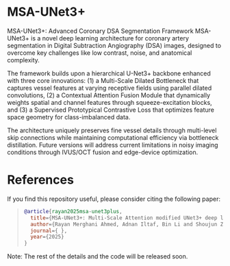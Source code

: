 # MSA-UNet3+
MSA-UNet3+: Advanced Coronary DSA Segmentation Framework
MSA-UNet3+ is a novel deep learning architecture for coronary artery segmentation in Digital Subtraction Angiography (DSA) images, designed to overcome key challenges like low contrast, noise, and anatomical complexity.

The framework builds upon a hierarchical U-Net3+ backbone enhanced with three core innovations: (1) a Multi-Scale Dilated Bottleneck that captures vessel features at varying receptive fields using parallel dilated convolutions, (2) a Contextual Attention Fusion Module that dynamically weights spatial and channel features through squeeze-excitation blocks, and (3) a Supervised Prototypical Contrastive Loss that optimizes feature space geometry for class-imbalanced data. 

The architecture uniquely preserves fine vessel details through multi-level skip connections while maintaining computational efficiency via bottleneck distillation. Future versions will address current limitations in noisy imaging conditions through IVUS/OCT fusion and edge-device optimization.


# References 

If you find this repository useful, please consider citing the following paper:


> ```bibtex
> @article{rayan2025msa-unet3plus,
>   title={MSA-UNet3+: Multi-Scale Attention modified UNet3+ deep learning framework for robust coronary DSA image segmentation},
>   author={Rayan Merghani Ahmed, Adnan Iltaf, Bin Li and Shoujun Zhou},
>   journal={ },
>   year={2025}
> }
> ```



Note: The rest of the details and the code will be released soon.
